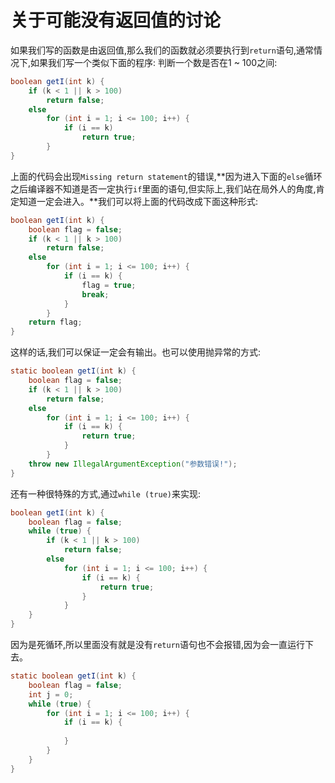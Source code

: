 # 关于可能没有返回值的讨论

如果我们写的函数是由返回值,那么我们的函数就必须要执行到`return`语句,通常情况下,如果我们写一个类似下面的程序:
判断一个数是否在1 ~ 100之间:
```java
boolean getI(int k) {
    if (k < 1 || k > 100)
        return false;
    else
        for (int i = 1; i <= 100; i++) {
            if (i == k)
                return true;
        }
}
```
上面的代码会出现`Missing return statement`的错误,**因为进入下面的`else`循环之后编译器不知道是否一定执行`if`里面的语句,但实际上,我们站在局外人的角度,肯定知道一定会进入。**我们可以将上面的代码改成下面这种形式:
```java
boolean getI(int k) {
    boolean flag = false;
    if (k < 1 || k > 100)
        return false;
    else
        for (int i = 1; i <= 100; i++) {
            if (i == k) {
                flag = true;
                break;
            }
        }
    return flag;
}
```
这样的话,我们可以保证一定会有输出。也可以使用抛异常的方式:
```java
static boolean getI(int k) {
    boolean flag = false;
    if (k < 1 || k > 100)
        return false;
    else
        for (int i = 1; i <= 100; i++) {
            if (i == k) {
                return true;
            }
        }
    throw new IllegalArgumentException("参数错误!");
}
```
还有一种很特殊的方式,通过`while (true)`来实现:
```java
boolean getI(int k) {
    boolean flag = false;
    while (true) {
        if (k < 1 || k > 100)
            return false;
        else
            for (int i = 1; i <= 100; i++) {
                if (i == k) {
                    return true;
                }
            }
    }
}
```
因为是死循环,所以里面没有就是没有`return`语句也不会报错,因为会一直运行下去。
```java
static boolean getI(int k) {
    boolean flag = false;
    int j = 0;
    while (true) {
        for (int i = 1; i <= 100; i++) {
            if (i == k) {
                
            }
        }
    }
}
```